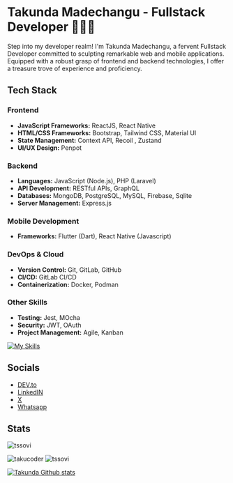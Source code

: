# Takunda Madechangu - Fullstack Developer 👨🏾‍💻
Step into my developer realm! I'm Takunda Madechangu, a fervent Fullstack Developer committed to sculpting remarkable web and mobile applications. Equipped with a robust grasp of frontend and backend technologies, I offer a treasure trove of experience and proficiency.


## Tech Stack

### Frontend
- **JavaScript Frameworks:** ReactJS, React Native
- **HTML/CSS Frameworks:** Bootstrap, Tailwind CSS, Material UI
- **State Management:** Context API, Recoil , Zustand
- **UI/UX Design:** Penpot

### Backend
- **Languages:** JavaScript (Node.js), PHP (Laravel)
- **API Development:** RESTful APIs, GraphQL
- **Databases:** MongoDB, PostgreSQL, MySQL, Firebase, Sqlite
- **Server Management:** Express.js

### Mobile Development
- **Frameworks:** Flutter (Dart), React Native (Javascript)

### DevOps & Cloud
- **Version Control:** Git, GitLab, GitHub
- **CI/CD:** GitLab CI/CD
- **Containerization:** Docker, Podman
<!-- - **Cloud Platforms:** Google Cloud Platform, Heroku -->

### Other Skills
- **Testing:** Jest, MOcha
- **Security:** JWT, OAuth
- **Project Management:** Agile, Kanban

[![My Skills](https://skillicons.dev/icons?i=js,alpinejs,ts,html,css,tailwind,materialui,react,jest,express,nextjs,php,laravel,nodejs,python,flask,mongodb,firebase,postgres,mysql,sqlite,graphql,dart,git,docker,kubernetes,linux,bash,md,nginx,selenium,bots)](https://skillicons.dev)



## Socials
- [DEV.to](https://www.dev.to/takunda)
- [LinkedIN](https://www.linkedin.com/in/takucoder)
- [X](https://www.x.com/takucoder)
- [Whatsapp](https://wa.me/263778548832?text=Hi%20Taku)


## Stats
 
 
<p>
    <img src="https://github-profile-summary-cards.vercel.app/api/cards/profile-details?username=takumade&theme=github_dark" alt="tssovi" />
</p>

<p>
    <img src="https://github-readme-stats.vercel.app/api?username=takumade&show_icons=true&theme=github_dark" alt="takucoder"/>
    <img src="https://github-profile-summary-cards.vercel.app/api/cards/repos-per-language?username=takumade&theme=github_dark" alt="tssovi" />
</p>
 
 

 [![Takunda Github stats](https://github-readme-streak-stats.herokuapp.com/?user=takumade&theme=tokyonight)]()



